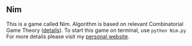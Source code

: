 ## Nim
This is a game called Nim. Algorithm is based on relevant Combinatorial Game Theory ([details](http://www.cdf.toronto.edu/~ajr/270/probsess/03/strategy.html)). To start this game on terminal, use ```python Nim.py``` For more details please visit my [personal website](http://zhiweijia.net).
